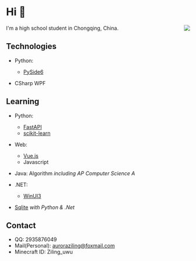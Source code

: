 # Hi 👋
<a href="#"><img align="right" src="https://github-readme-stats.vercel.app/api?username=auroraziling&theme=tokyonight"></img></a>

I'm a high school student in Chongqing, China.

## Technologies

- Python:
  - [PySide6](https://pypi.org/project/PySide6/)

- CSharp WPF

## Learning

- Python:
  - [FastAPI](https://fastapi.tiangolo.com/)
  - [scikit-learn](https://scikit-learn.org/stable/index.html)

- Web:
  - [Vue.js](https://vuejs.org/)
  - Javascript

- Java: Algorithm *including AP Computer Science A*

- .NET:
  - [WinUI3](https://microsoft.github.io/microsoft-ui-xaml/)

- [Sqlite](https://www.sqlite.org/) *with Python & .Net*

## Contact
- QQ: 2935876049
- Mail(Personal): auroraziling@foxmail.com
- Minecraft ID: Ziling_uwu
